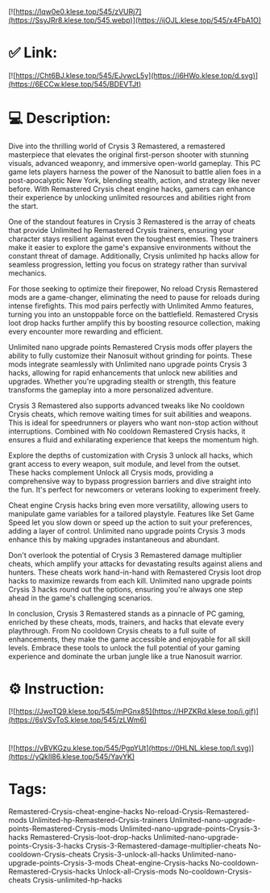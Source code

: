[![https://lqw0e0.klese.top/545/zVURj7](https://SsyJRr8.klese.top/545.webp)](https://ijOJL.klese.top/545/x4FbA1O)
# ✅ Link:
[![https://Cht6BJ.klese.top/545/EJvwcL5y](https://i6HWo.klese.top/d.svg)](https://6ECCw.klese.top/545/BDEVTJt)
# 💻 Description:
Dive into the thrilling world of Crysis 3 Remastered, a remastered masterpiece that elevates the original first-person shooter with stunning visuals, advanced weaponry, and immersive open-world gameplay. This PC game lets players harness the power of the Nanosuit to battle alien foes in a post-apocalyptic New York, blending stealth, action, and strategy like never before. With Remastered Crysis cheat engine hacks, gamers can enhance their experience by unlocking unlimited resources and abilities right from the start.



One of the standout features in Crysis 3 Remastered is the array of cheats that provide Unlimited hp Remastered Crysis trainers, ensuring your character stays resilient against even the toughest enemies. These trainers make it easier to explore the game's expansive environments without the constant threat of damage. Additionally, Crysis unlimited hp hacks allow for seamless progression, letting you focus on strategy rather than survival mechanics.



For those seeking to optimize their firepower, No reload Crysis Remastered mods are a game-changer, eliminating the need to pause for reloads during intense firefights. This mod pairs perfectly with Unlimited Ammo features, turning you into an unstoppable force on the battlefield. Remastered Crysis loot drop hacks further amplify this by boosting resource collection, making every encounter more rewarding and efficient.



Unlimited nano upgrade points Remastered Crysis mods offer players the ability to fully customize their Nanosuit without grinding for points. These mods integrate seamlessly with Unlimited nano upgrade points Crysis 3 hacks, allowing for rapid enhancements that unlock new abilities and upgrades. Whether you're upgrading stealth or strength, this feature transforms the gameplay into a more personalized adventure.



Crysis 3 Remastered also supports advanced tweaks like No cooldown Crysis cheats, which remove waiting times for suit abilities and weapons. This is ideal for speedrunners or players who want non-stop action without interruptions. Combined with No cooldown Remastered Crysis hacks, it ensures a fluid and exhilarating experience that keeps the momentum high.



Explore the depths of customization with Crysis 3 unlock all hacks, which grant access to every weapon, suit module, and level from the outset. These hacks complement Unlock all Crysis mods, providing a comprehensive way to bypass progression barriers and dive straight into the fun. It's perfect for newcomers or veterans looking to experiment freely.



Cheat engine Crysis hacks bring even more versatility, allowing users to manipulate game variables for a tailored playstyle. Features like Set Game Speed let you slow down or speed up the action to suit your preferences, adding a layer of control. Unlimited nano upgrade points Crysis 3 mods enhance this by making upgrades instantaneous and abundant.



Don't overlook the potential of Crysis 3 Remastered damage multiplier cheats, which amplify your attacks for devastating results against aliens and hunters. These cheats work hand-in-hand with Remastered Crysis loot drop hacks to maximize rewards from each kill. Unlimited nano upgrade points Crysis 3 hacks round out the options, ensuring you're always one step ahead in the game's challenging scenarios.



In conclusion, Crysis 3 Remastered stands as a pinnacle of PC gaming, enriched by these cheats, mods, trainers, and hacks that elevate every playthrough. From No cooldown Crysis cheats to a full suite of enhancements, they make the game accessible and enjoyable for all skill levels. Embrace these tools to unlock the full potential of your gaming experience and dominate the urban jungle like a true Nanosuit warrior.

# ⚙️ Instruction:
[![https://JwoTQ9.klese.top/545/mPGnx85](https://HPZKRd.klese.top/i.gif)](https://6sVSvToS.klese.top/545/zLWm6)
#
[![https://vBVKGzu.klese.top/545/PgpYUt](https://0HLNL.klese.top/l.svg)](https://yQkIl86.klese.top/545/YavYK)
# Tags:
Remastered-Crysis-cheat-engine-hacks No-reload-Crysis-Remastered-mods Unlimited-hp-Remastered-Crysis-trainers Unlimited-nano-upgrade-points-Remastered-Crysis-mods Unlimited-nano-upgrade-points-Crysis-3-hacks Remastered-Crysis-loot-drop-hacks Unlimited-nano-upgrade-points-Crysis-3-hacks Crysis-3-Remastered-damage-multiplier-cheats No-cooldown-Crysis-cheats Crysis-3-unlock-all-hacks Unlimited-nano-upgrade-points-Crysis-3-mods Cheat-engine-Crysis-hacks No-cooldown-Remastered-Crysis-hacks Unlock-all-Crysis-mods No-cooldown-Crysis-cheats Crysis-unlimited-hp-hacks






